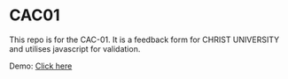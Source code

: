 # CAC01
This repo is for the CAC-01. It is a feedback form for CHRIST UNIVERSITY and utilises javascript for validation.

Demo: <a href="https://akshaya-sridhar.github.io/CAC01/">Click here</a>
